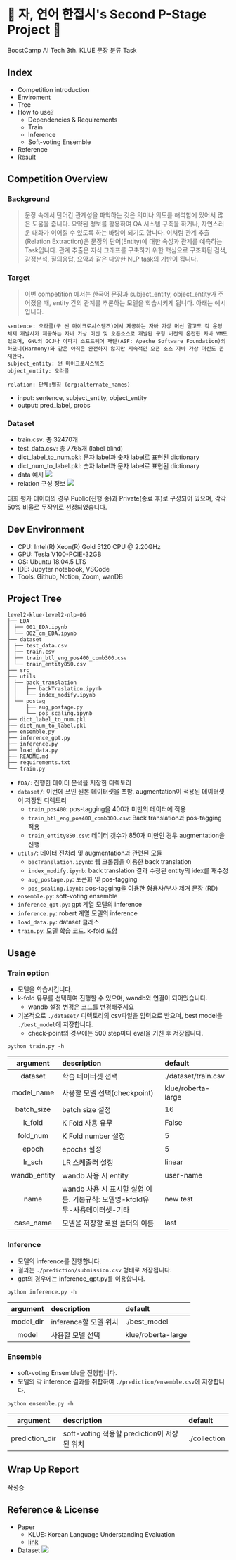 # 🐧 자, 연어 한접시's Second P-Stage Project 🐧

BoostCamp AI Tech 3th. KLUE 문장 분류 Task

## Index

- Competition introduction
- Enviroment
- Tree
- How to use?
  - Dependencies & Requirements
  - Train
  - Inference
  - Soft-voting Ensemble
- Reference
- Result

## Competition Overview

### Background

> 문장 속에서 단어간 관계성을 파악하는 것은 의미나 의도를 해석함에 있어서 많은 도움을 줍니다. 요약된 정보를 활용하여 QA 시스템 구축을 하거나, 자연스러운 대화가 이어질 수 있도록 하는 바탕이 되기도 합니다. 이처럼 관계 추출(Relation Extraction)은 문장의 단어(Entity)에 대한 속성과 관계를 예측하는 Task입니다. 관계 추출은 지식 그래프를 구축하기 위한 핵심으로 구조화된 검색, 감정분석, 질의응답, 요약과 같은 다양한 NLP task의 기반이 됩니다.

### Target

> 이번 competition 에서는 한국어 문장과 subject_entity, object_entity가 주어졌을 때, entity 간의 관계를 추론하는 모델을 학습시키게 됩니다. 아래는 예시입니다.

```
sentence: 오라클(구 썬 마이크로시스템즈)에서 제공하는 자바 가상 머신 말고도 각 운영 체제 개발사가 제공하는 자바 가상 머신 및 오픈소스로 개발된 구형 버전의 온전한 자바 VM도 있으며, GNU의 GCJ나 아파치 소프트웨어 재단(ASF: Apache Software Foundation)의 하모니(Harmony)와 같은 아직은 완전하지 않지만 지속적인 오픈 소스 자바 가상 머신도 존재한다.
subject_entity: 썬 마이크로시스템즈
object_entity: 오라클

relation: 단체:별칭 (org:alternate_names)
```

- input: sentence, subject_entity, object_entity
- output: pred_label, probs

### Dataset

- train.csv: 총 32470개
- test_data.csv: 총 7765개 (label blind)
- dict_label_to_num.pkl: 문자 label과 숫자 label로 표현된 dictionary
- dict_num_to_label.pkl: 숫자 label과 문자 label로 표현된 dictionary
- data 예시
  ![](src/data_ex.png)
- relation 구성 정보
  ![](src/dataset.png)

대회 평가 데이터의 경우 Public(진행 중)과 Private(종료 후)로 구성되어 있으며, 각각 50% 비율로 무작위로 선정되었습니다.

## Dev Environment

- CPU: Intel(R) Xeon(R) Gold 5120 CPU @ 2.20GHz
- GPU: Tesla V100-PCIE-32GB
- OS: Ubuntu 18.04.5 LTS
- IDE: Jupyter notebook, VSCode
- Tools: Github, Notion, Zoom, wanDB

## Project Tree

```
level2-klue-level2-nlp-06
├── EDA
│ ├── 001_EDA.ipynb
│ └── 002_cm_EDA.ipynb
├── dataset
│ ├── test_data.csv
│ ├── train.csv
│ ├── train_btl_eng_pos400_comb300.csv
│ └── train_entity850.csv
├── src
├── utils
│ ├── back_translation
│ │   ├── backTraslation.ipynb
│ │   └── index_modify.ipynb
│ └── postag
│     ├── aug_postage.py
│     └── pos_scaling.ipynb
├── dict_label_to_num.pkl
├── dict_num_to_label.pkl
├── ensemble.py
├── inference_gpt.py
├── inference.py
├── load_data.py
├── README.md
├── requirements.txt
└── train.py
```

- `EDA/`: 진행한 데이터 분석을 저장한 디렉토리
- `dataset/`: 이번에 쓰인 원본 데이터셋을 포함, augmentation이 적용된 데이터셋이 저장된 디렉토리
  - `train_pos400`: pos-tagging을 400개 미만의 데이터에 적용
  - `train_btl_eng_pos400_comb300.csv`: Back translation과 pos-tagging 적용
  - `train_entity850.csv`: 데이터 갯수가 850개 미만인 경우 augmentation을 진행
- `utils/`: 데이터 전처리 및 augmentation과 관련된 모듈
  - `bacTranslation.ipynb`: 웹 크롤링을 이용한 back translation
  - `index_modify.ipynb`: back translation 결과 수정된 entity의 idex를 재수정
  - `aug_postage.py`: 토큰화 및 pos-tagging
  - `pos_scaling.ipynb`: pos-tagging을 이용한 형용사/부사 제거 문장 (RD)
- `ensemble.py`: soft-voting ensemble
- `inference_gpt.py`: gpt 계열 모델의 inference
- `inference.py`: robert 계열 모델의 inference
- `load_data.py`: dataset 클래스
- `train.py`: 모델 학습 코드. k-fold 포함

## Usage

### Train option

- 모델을 학습시킵니다.
- k-fold 유무를 선택하여 진행할 수 있으며, wandb와 연결이 되어있습니다.
  - wandb 설정 변경은 코드를 변경해주세요
- 기본적으로 `./dataset/` 디렉토리의 csv파일을 입력으로 받으며, best model을 `./best_model`에 저장합니다.
  - check-point의 경우에는 500 step마다 eval을 거친 후 저장됩니다.

```
python train.py -h
```

|   argument   | description                                                                  | default             |
| :----------: | :--------------------------------------------------------------------------- | :------------------ |
|   dataset    | 학습 데이터셋 선택                                                           | ./dataset/train.csv |
|  model_name  | 사용할 모델 선택(checkpoint)                                                 | klue/roberta-large  |
|  batch_size  | batch size 설정                                                              | 16                  |
|    k_fold    | K Fold 사용 유무                                                             | False               |
|   fold_num   | K Fold number 설정                                                           | 5                   |
|    epoch     | epochs 설정                                                                  | 5                   |
|    lr_sch    | LR 스케줄러 설정                                                             | linear              |
| wandb_entity | wandb 사용 시 entity                                                         | user-name           |
|     name     | wandb 사용 시 표시할 실험 이름. 기본규칙: 모델명-kfold유무-사용데이터셋-기타 | new test            |
|  case_name   | 모델을 저장할 로컬 폴더의 이름                                               | last                |

### Inference

- 모델의 inference를 진행합니다.
- 결과는 `./prediction/submission.csv` 형태로 저장됩니다.
- gpt의 경우에는 inference_gpt.py를 이용합니다.

```
python inference.py -h
```

| argument  | description           | default            |
| :-------: | :-------------------- | :----------------- |
| model_dir | inference할 모델 위치 | ./best_model       |
|   model   | 사용할 모델 선택      | klue/roberta-large |

### Ensemble

- soft-voting Ensemble을 진행합니다.
- 모델의 각 inference 결과를 취합하여 `./prediction/ensemble.csv`에 저장합니다.

```
python ensemble.py -h
```

|    argument    | description                                 | default      |
| :------------: | :------------------------------------------ | :----------- |
| prediction_dir | soft-voting 적용할 prediction이 저장된 위치 | ./collection |

## Wrap Up Report

~~작성중~~

## Reference & License

- Paper
  - KLUE: Korean Language Understanding Evaluation
  - [link](https://arxiv.org/abs/2105.09680)
- Dataset
  ![](src/license.png)
